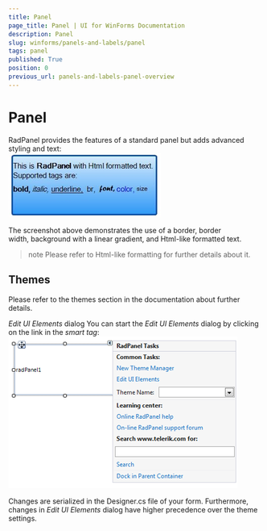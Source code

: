 ```yaml
---
title: Panel
page_title: Panel | UI for WinForms Documentation
description: Panel
slug: winforms/panels-and-labels/panel
tags: panel
published: True
position: 0
previous_url: panels-and-labels-panel-overview
---
```


# Panel



RadPanel provides the features of a standard panel but adds advanced styling and text:<br>![panels-and-labels-panel-overview 001](images/panels-and-labels-panel-overview001.png)

The screenshot above demonstrates the use of a border, border width, background with a linear gradient, and Html-like formatted text. 

>note Please refer to Html-like formatting for further details about it.
>

## Themes

Please refer to the themes section in the documentation about further details.

*Edit UI Elements* dialog You can start the *Edit UI Elements* dialog by clicking on the link in the *smart tag*:<br>![panels-and-labels-panel-overview 002](images/panels-and-labels-panel-overview002.png)

Changes are serialized in the Designer.cs file of your form. Furthermore, changes in *Edit UI Elements* dialog have higher precedence over the theme settings.
